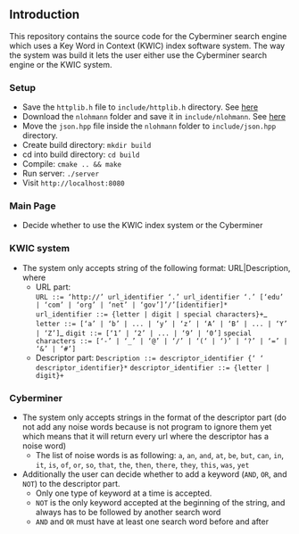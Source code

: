 ## Introduction
This repository contains the source code for the Cyberminer search engine which uses a Key Word in Context (KWIC) index software system. The way the system was build it lets the user either use the Cyberminer search engine or the KWIC system.

### Setup
- Save the `httplib.h` file to `include/httplib.h` directory. See [here](https://github.com/yhirose/cpp-httplib/blob/master/httplib.h)
- Download the `nlohmann` folder and save it in `include/nlohmann`. See [here](https://github.com/nlohmann/json/tree/develop/include/nlohmann)
- Move the `json.hpp` file inside the `nlohmann` folder to `include/json.hpp` directory.
- Create build directory: `mkdir build`
- cd into build directory: `cd build`
- Compile: `cmake .. && make`
- Run server: `./server`
- Visit `http://localhost:8080`

### Main Page
- Decide whether to use the KWIC index system or the Cyberminer

### KWIC system
- The system only accepts string of the following format: URL|Description, where
  * URL part:\
    `URL ::= ‘http://’ url_identifier ‘.’ url_identifier ‘.’ [‘edu’ | ‘com’ | ‘org’ | ‘net’ | ‘gov’]’/’[identifier]*`\
    `url_identifier ::= {letter | digit | special characters}+`_
    `letter ::= [‘a’ | ‘b’ | ... | ‘y’ | ‘z’ | ‘A’ | ‘B’ | ... | ‘Y’ | ‘Z’]`_
    `digit ::= [‘1’ | ‘2’ | ... | ‘9’ | ‘0’]`
    `special characters ::= [‘-’ | ‘_’ | ‘@’ | ‘/’ | ‘(‘ | ‘)’ | ‘?’ | ‘=’ | ‘&’ | ‘#’]`
  * Descriptor part:
    `Description ::= descriptor_identifier {‘ ‘ descriptor_identifier}*`
    `descriptor_identifier ::= {letter | digit}+`

### Cyberminer
- The system only accepts strings in the format of the descriptor part (do not add any noise words because is not program to ignore them yet which means that it will return every url where the descriptor has a noise word)
  * The list of noise words is as following: `a`, `an`, `and`, `at`, `be`, `but`, `can`, `in`, `it`, `is`, `of`, `or`, `so`, `that`, `the`, `then`, `there`, `they`, `this`, `was`, `yet`
- Additionally the user can decide whether to add a keyword (`AND`, `OR`, and `NOT`) to the descriptor part.
  * Only one type of keyword at a time is accepted.
  * `NOT` is the only keyword accepted at the beginning of the string, and always has to be followed by another search word
  * `AND` and `OR` must have at least one search word before and after
